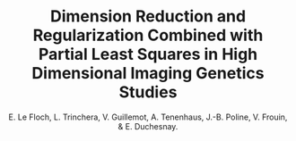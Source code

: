 ---
author: E. Le Floch, L. Trinchera, V. Guillemot, A. Tenenhaus, J.-B. Poline, V. Frouin, & E. Duchesnay.
title: Dimension Reduction and Regularization Combined with Partial Least Squares in High Dimensional Imaging Genetics Studies
year: 2013
type: inproceedings
doi: 10.1007/978-1-4614-8283-3_9
booktitle: Springer Proceedings in Mathematics and Statistics
team: yes
volume: 56
---